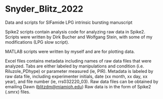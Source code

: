 # Snyder_Blitz_2022
Data and scripts for SIFamide LPG intrinsic bursting manuscript

Spike2 scripts contain analysis code for analyzing raw data in Spike2. Scripts were written by Dirk Bucher and Wolfgang Stein, with some of my modifications (LPG slow script).

MATLAB scripts were written by myself and are for plotting data.

Excel files contains metadata including names of raw data files that were analyzed. Tabs are either labeled by manipulations and condition (i.e. Riluzole_PDhype) or parameter measured (ie, PIR). Metadata is labeled by raw data file, including experimenter initials, date (xx month, xx day, xx year), and file number (ie, rrs032220_03). Raw data files can be obtained by emailing Dawn (blitzdm@miamioh.edu)  Raw data is in the form of Spike2 (.smrx) files.
